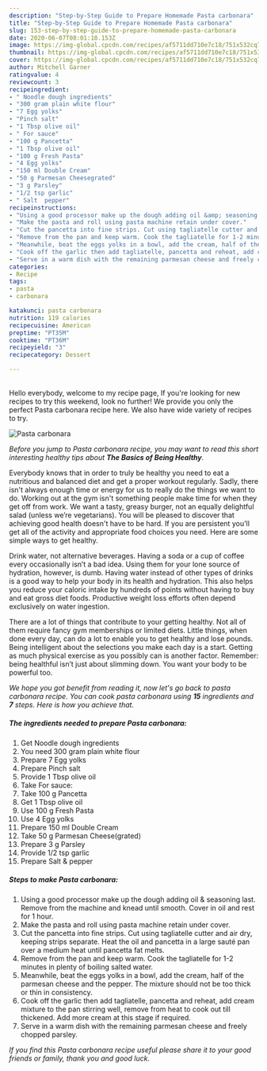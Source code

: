 ```yaml
---
description: "Step-by-Step Guide to Prepare Homemade Pasta carbonara"
title: "Step-by-Step Guide to Prepare Homemade Pasta carbonara"
slug: 153-step-by-step-guide-to-prepare-homemade-pasta-carbonara
date: 2020-06-07T08:01:18.153Z
image: https://img-global.cpcdn.com/recipes/af5711dd710e7c18/751x532cq70/pasta-carbonara-recipe-main-photo.jpg
thumbnail: https://img-global.cpcdn.com/recipes/af5711dd710e7c18/751x532cq70/pasta-carbonara-recipe-main-photo.jpg
cover: https://img-global.cpcdn.com/recipes/af5711dd710e7c18/751x532cq70/pasta-carbonara-recipe-main-photo.jpg
author: Mitchell Garner
ratingvalue: 4
reviewcount: 3
recipeingredient:
- " Noodle dough ingredients"
- "300 gram plain white flour"
- "7 Egg yolks"
- "Pinch salt"
- "1 Tbsp olive oil"
- " For sauce"
- "100 g Pancetta"
- "1 Tbsp olive oil"
- "100 g Fresh Pasta"
- "4 Egg yolks"
- "150 ml Double Cream"
- "50 g Parmesan Cheesegrated"
- "3 g Parsley"
- "1/2 tsp garlic"
- " Salt  pepper"
recipeinstructions:
- "Using a good processor make up the dough adding oil &amp; seasoning last. Remove from the machine and knead until smooth. Cover in oil and rest for 1 hour."
- "Make the pasta and roll using pasta machine retain under cover."
- "Cut the pancetta into fine strips. Cut using tagliatelle cutter and air dry, keeping strips separate. Heat the oil and pancetta in a large sauté pan over a medium heat until pancetta fat melts."
- "Remove from the pan and keep warm. Cook the tagliatelle for 1-2 minutes in plenty of boiling salted water."
- "Meanwhile, beat the eggs yolks in a bowl, add the cream, half of the parmesan cheese and the pepper. The mixture should not be too thick or thin in consistency."
- "Cook off the garlic then add tagliatelle, pancetta and reheat, add cream mixture to the pan stirring well, remove from heat to cook out till thickened. Add more cream at this stage if required."
- "Serve in a warm dish with the remaining parmesan cheese and freely chopped parsley."
categories:
- Recipe
tags:
- pasta
- carbonara

katakunci: pasta carbonara 
nutrition: 119 calories
recipecuisine: American
preptime: "PT35M"
cooktime: "PT36M"
recipeyield: "3"
recipecategory: Dessert

---
```

<br>
Hello everybody, welcome to my recipe page, If you're looking for new recipes to try this weekend, look no further! We provide you only the perfect Pasta carbonara recipe here. We also have wide variety of recipes to try.
<br>


![Pasta carbonara](https://img-global.cpcdn.com/recipes/af5711dd710e7c18/751x532cq70/pasta-carbonara-recipe-main-photo.jpg)

<i>Before you jump to Pasta carbonara recipe, you may want to read this short interesting healthy tips about <strong>The Basics of Being Healthy</strong>.</i>

Everybody knows that in order to truly be healthy you need to eat a nutritious and balanced diet and get a proper workout regularly. Sadly, there isn't always enough time or energy for us to really do the things we want to do. Working out at the gym isn't something people make time for when they get off from work. We want a tasty, greasy burger, not an equally delightful salad (unless we’re vegetarians). You will be pleased to discover that achieving good health doesn't have to be hard. If you are persistent you'll get all of the activity and appropriate food choices you need. Here are some simple ways to get healthy.

Drink water, not alternative beverages. Having a soda or a cup of coffee every occasionally isn’t a bad idea. Using them for your lone source of hydration, however, is dumb. Having water instead of other types of drinks is a good way to help your body in its health and hydration. This also helps you reduce your caloric intake by hundreds of points without having to buy and eat gross diet foods. Productive weight loss efforts often depend exclusively on water ingestion.

There are a lot of things that contribute to your getting healthy. Not all of them require fancy gym memberships or limited diets. Little things, when done every day, can do a lot to enable you to get healthy and lose pounds. Being intelligent about the selections you make each day is a start. Getting as much physical exercise as you possibly can is another factor. Remember: being healthful isn’t just about slimming down. You want your body to be powerful too. 


<i>We hope you got benefit from reading it, now let's go back to pasta carbonara recipe. You can cook pasta carbonara using <strong>15</strong> ingredients and <strong>7</strong> steps. Here is how you achieve that.
</i>

##### The ingredients needed to prepare Pasta carbonara:

1. Get  Noodle dough ingredients
1. You need 300 gram plain white flour
1. Prepare 7 Egg yolks
1. Prepare Pinch salt
1. Provide 1 Tbsp olive oil
1. Take  For sauce:
1. Take 100 g Pancetta
1. Get 1 Tbsp olive oil
1. Use 100 g Fresh Pasta
1. Use 4 Egg yolks
1. Prepare 150 ml Double Cream
1. Take 50 g Parmesan Cheese(grated)
1. Prepare 3 g Parsley
1. Provide 1/2 tsp garlic
1. Prepare  Salt &amp; pepper


##### Steps to make Pasta carbonara:

1. Using a good processor make up the dough adding oil &amp; seasoning last. Remove from the machine and knead until smooth. Cover in oil and rest for 1 hour.
1. Make the pasta and roll using pasta machine retain under cover.
1. Cut the pancetta into fine strips. Cut using tagliatelle cutter and air dry, keeping strips separate. Heat the oil and pancetta in a large sauté pan over a medium heat until pancetta fat melts.
1. Remove from the pan and keep warm. Cook the tagliatelle for 1-2 minutes in plenty of boiling salted water.
1. Meanwhile, beat the eggs yolks in a bowl, add the cream, half of the parmesan cheese and the pepper. The mixture should not be too thick or thin in consistency.
1. Cook off the garlic then add tagliatelle, pancetta and reheat, add cream mixture to the pan stirring well, remove from heat to cook out till thickened. Add more cream at this stage if required.
1. Serve in a warm dish with the remaining parmesan cheese and freely chopped parsley.


<i>If you find this Pasta carbonara recipe useful please share it to your good friends or family, thank you and good luck.</i>
